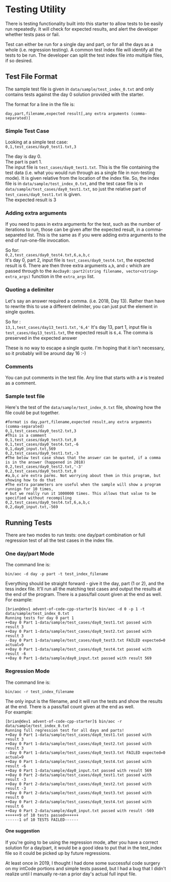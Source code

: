 # Testing Utility

There is testing functionality built into this starter to allow tests to be easily run repeatedly. It will check for expected results, and alert the developer whether tests pass or fail.

Test can either be run for a single day and part, or for all the days as a whole (i.e. regression testing). A common test index file will identify all the tests to be run. The developer can split the test index file into multiple files, if so desired.

## Test File Format
The sample test file is given in `data/sample/test_index_0.txt` and only contains tests against the day 0 solution provided with the starter.

The format for a line in the file is:

`day,part,filename,expected result[,any extra arguments (comma-separated)]`

### Simple Test Case 
Looking at a simple test case:  
`0,1,test_cases/day0_test1.txt,3`

The day is day 0.  
The part is part 1.  
The input file is `test_cases/day0_test1.txt`. This is the file containing the test data (i.e. what you would run through as a single file in non-testing mode). 
It is given relative from the location of the index file. So, the index file is in `data/sample/test_index_0.txt`, 
and the test case file is in `data/sample/test_cases/day0_test1.txt`, so just the relative part of `test_cases/day0_test1.txt` is given.  
The expected result is 3

### Adding extra arguments
If you need to pass in extra arguments for the test, such as the number of iterations to run, those can be given after the expected result, in a comma-separeted list.
This is the same as if you were adding extra arguments to the end of run-one-file invocation.

So for:  
`0,2,test_cases/day0_test4.txt,6,a,b,c`  
It's day 0, part 2, input file is `test_cases/day0_test4.txt`, the expected result is 6. There are then three extra arguments `a`,`b`, and `c` which are passed through to the `AocDay0::part2(string filename, vector<string> extra_args)` function in the `extra_args` list.

### Quoting a delimiter
Let's say an answer required a comma. (i.e. 2018, Day 13). Rather than have to rewrite this to use a different delimiter, you can just put the element in single quotes.

So for :  
`13,1,test_cases/day13_test1.txt,'6,4'`
It's day 13, part 1, input file is `test_cases/day13_test1.txt`, the expected result is `6,4`. The comma is preserved in the expected answer

These is no way to escape a single quote. I'm hoping that it isn't necessary, so it probably will be around day 16 :-)

### Comments
You can put comments in the test file. Any line that starts with a `#` is treated as a comment.

### Sample test file
Here's the test of the `data/sample/test_index_0.txt` file, showing how the file could be put together.

    #format is day,part,filename,expected result,any extra arguments (comma-separated)
    0,1,test_cases/day0_test2.txt,3
    #This is a comment
    0,1,test_cases/day0_test3.txt,0
    0,1,test_cases/day0_test4.txt,-6
    0,1,day0_input.txt,569
    0,2,test_cases/day0_test1.txt,-3
    #The below test case shows that the answer can be quoted, if a comma is in the answer (happened in 2018)
    0,2,test_cases/day0_test2.txt,'-3'
    0,2,test_cases/day0_test3.txt,0
    #a,b,c are extra parms. Not worrying about them in this program, but showing how to do that
    #The extra parameters are useful when the sample will show a program runnign for 10 times,
    # but we really run it 1000000 times. This allows that value to be specified without recompiling
    0,2,test_cases/day0_test4.txt,6,a,b,c
    0,2,day0_input.txt,-569

## Running Tests
There are two modes to run tests: one day/part combination or full regression test of all the test cases in the index file.

### One day/part Mode
The command line is:

    bin/aoc -d day -p part -t test_index_filename

Everything should be straight forward - give it the day, part (1 or 2), and the tess index file. It'll run all the matching test cases and output the results at the end of the program. 
There is a pass/fail count given at the end as well.  
For example:  

    [brian@dev1 advent-of-code-cpp-starter]$ bin/aoc -d 0 -p 1 -t data/sample/test_index_0.txt
    Running tests for day 0 part 1
    ++Day 0 Part 1-data/sample/test_cases/day0_test1.txt passed with result 3
    ++Day 0 Part 1-data/sample/test_cases/day0_test2.txt passed with result 3
    --Day 0 Part 1-data/sample/test_cases/day0_test3.txt FAILED expected=0 actual=9
    ++Day 0 Part 1-data/sample/test_cases/day0_test4.txt passed with result -6
    ++Day 0 Part 1-data/sample/day0_input.txt passed with result 569


### Regression Mode
The command line is:

    bin/aoc -r test_index_filename

The only input is the filename, and it will run the tests and show the results at the end. There is a pass/fail count given at the end as well.  
For example:  

    [brian@dev1 advent-of-code-cpp-starter]$ bin/aoc -r data/sample/test_index_0.txt
    Running full regression test for all days and parts!
    ++Day 0 Part 1-data/sample/test_cases/day0_test1.txt passed with result 3
    ++Day 0 Part 1-data/sample/test_cases/day0_test2.txt passed with result 3
    --Day 0 Part 1-data/sample/test_cases/day0_test3.txt FAILED expected=0 actual=9
    ++Day 0 Part 1-data/sample/test_cases/day0_test4.txt passed with result -6
    ++Day 0 Part 1-data/sample/day0_input.txt passed with result 569
    ++Day 0 Part 2-data/sample/test_cases/day0_test1.txt passed with result -3
    ++Day 0 Part 2-data/sample/test_cases/day0_test2.txt passed with result -3
    ++Day 0 Part 2-data/sample/test_cases/day0_test3.txt passed with result 0
    ++Day 0 Part 2-data/sample/test_cases/day0_test4.txt passed with result 6
    ++Day 0 Part 2-data/sample/day0_input.txt passed with result -569
    ++++++9 of 10 tests passed++++++
    ------1 of 10 TESTS FAILED------

#### One suggestion
If you're going to be using the regression mode, after you have a correct solution for a day/part, it would be a good idea to put that in the test_index file so it could be picked up by future regressions.

At least once in 2019, I thought I had done some successful code surgery on my intCode portions and simple tests passed, but I had a bug that I didn't realize until I manually re-ran a prior day's actual full input file.


